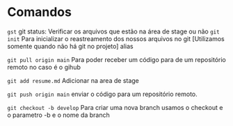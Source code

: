 # Comandos

`gst` git status: Verificar os arquivos que estão na área de stage ou não
`git init` Para inicializar o reastreamento dos nossos arquivos no git [Utilizamos somente quando não há git no projeto]
alias 

`git pull origin main` Para poder receber um código para de um repositório remoto no caso é o gihub

`git add resume.md` Adicionar na area de stage

`git push origin main` enviar o código para um repositório remoto.

`git checkout -b develop` Para criar uma nova branch usamos o checkout e o parametro -b e o nome da branch


